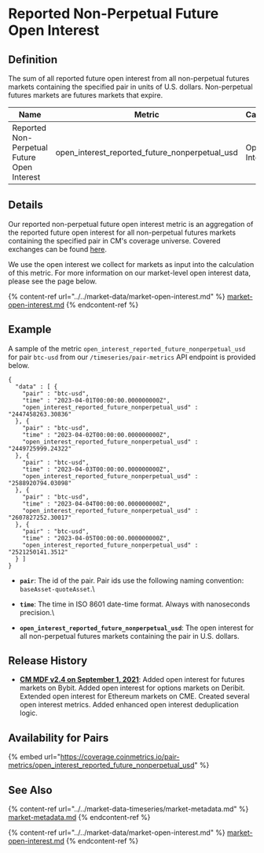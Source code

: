 # Reported Non-Perpetual Future Open Interest

## Definition

The sum of all reported future open interest from all non-perpetual futures markets containing the specified pair in units of U.S. dollars. Non-perpetual futures markets are futures markets that expire.[\
](https://docs.coinmetrics.io/asset-metrics/volume/volume\_reported\_future\_coin\_margined\_usd\_1d)

| Name                                        | Metric                                              | Category      | Subcategory | Type | Unit | Frequency |
| ------------------------------------------- | --------------------------------------------------- | ------------- | ----------- | ---- | ---- | --------- |
| Reported Non-Perpetual Future Open Interest | open\_interest\_reported\_future\_nonperpetual\_usd | Open Interest | Future      | Sum  | USD  | 1h, 1d    |

## Details

Our reported non-perpetual future open interest metric is an aggregation of the reported future open interest for all non-perpetual futures markets containing the specified pair in CM's coverage universe. Covered exchanges can be found [here](../../exchanges/all-exchanges.md).

We use the open interest we collect for markets as input into the calculation of this metric. For more information on our market-level open interest data, please see the page below.

{% content-ref url="../../market-data/market-open-interest.md" %}
[market-open-interest.md](../../market-data/market-open-interest.md)
{% endcontent-ref %}

## Example

A sample of the metric `open_interest_reported_future_nonperpetual_usd` for pair `btc-usd` from our `/timeseries/pair-metrics` API endpoint is provided below.

```
{
  "data" : [ {
    "pair" : "btc-usd",
    "time" : "2023-04-01T00:00:00.000000000Z",
    "open_interest_reported_future_nonperpetual_usd" : "2447458263.30836"
  }, {
    "pair" : "btc-usd",
    "time" : "2023-04-02T00:00:00.000000000Z",
    "open_interest_reported_future_nonperpetual_usd" : "2449725999.24322"
  }, {
    "pair" : "btc-usd",
    "time" : "2023-04-03T00:00:00.000000000Z",
    "open_interest_reported_future_nonperpetual_usd" : "2588920794.03098"
  }, {
    "pair" : "btc-usd",
    "time" : "2023-04-04T00:00:00.000000000Z",
    "open_interest_reported_future_nonperpetual_usd" : "2607827252.30017"
  }, {
    "pair" : "btc-usd",
    "time" : "2023-04-05T00:00:00.000000000Z",
    "open_interest_reported_future_nonperpetual_usd" : "2521250141.3512"
  } ]
}
```

* **`pair`**: The id of the pair. Pair ids use the following naming convention: `baseAsset-quoteAsset`.\

* **`time`**: The time in ISO 8601 date-time format. Always with nanoseconds precision.\

* **`open_interest_reported_future_nonperpetual_usd`**: The open interest for all non-perpetual futures markets containing the pair in U.S. dollars.

## Release History

* [**CM MDF v2.4 on September 1, 2021**](https://coinmetrics.io/cm-market-data-feed-v2-4-release-notes/): Added open interest for futures markets on Bybit. Added open interest for options markets on Deribit. Extended open interest for Ethereum markets on CME. Created several open interest metrics. Added enhanced open interest deduplication logic.

## Availability for Pairs

{% embed url="https://coverage.coinmetrics.io/pair-metrics/open_interest_reported_future_nonperpetual_usd" %}

## See Also

{% content-ref url="../../market-data-timeseries/market-metadata.md" %}
[market-metadata.md](../../market-data-timeseries/market-metadata.md)
{% endcontent-ref %}

{% content-ref url="../../market-data/market-open-interest.md" %}
[market-open-interest.md](../../market-data/market-open-interest.md)
{% endcontent-ref %}
